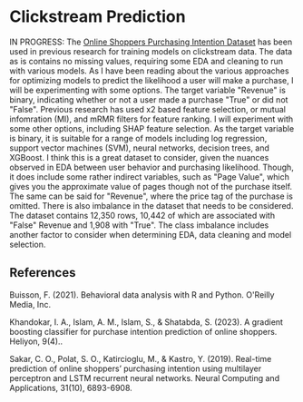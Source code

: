 # Clickstream Prediction

IN PROGRESS:  The [Online Shoppers Purchasing Intention Dataset](https://archive.ics.uci.edu/dataset/468/online+shoppers+purchasing+intention+dataset) has been used in previous research for training models on clickstream data. The data as is contains no missing values, requiring some EDA and cleaning to run with various models. As I have been reading about the various approaches for optimizing models to predict the likelihood a user will make a  purchase, I will be experimenting with some options. The target variable "Revenue" is binary, indicating whether or not a user made a purchase "True" or did not "False". Previous research has used x2 based feature selection, or mutual infomration (MI), and mRMR filters for feature ranking. I will experiment with some other options, including SHAP feature selection. As the target variable is binary, it is suitable for a range of models including log regression, support vector machines (SVM), neural networks, decision trees, and XGBoost. I think this is a great dataset to consider, given the nuances observed in EDA between user behavior and purchasing likelihood. Though, it does include some rather indirect variables, such as "Page Value", which gives you the approximate value of pages though not of the purchase itself. The same can be said for "Revenue", where the price tag of the purchase is omitted. There is also imbalance in the dataset that needs to be considered. The dataset contains 12,350 rows, 10,442 of which are associated with "False" Revenue and 1,908 with "True". The class imbalance includes another factor to consider when determining EDA, data cleaning and model selection. 


## References

Buisson, F. (2021). Behavioral data analysis with R and Python. O'Reilly Media, Inc.

Khandokar, I. A., Islam, A. M., Islam, S., & Shatabda, S. (2023). A gradient boosting classifier for purchase intention prediction of online shoppers. Heliyon, 9(4)..

Sakar, C. O., Polat, S. O., Katircioglu, M., & Kastro, Y. (2019). Real-time prediction of online shoppers’ purchasing intention using multilayer perceptron and LSTM recurrent neural networks. Neural Computing and Applications, 31(10), 6893-6908.

